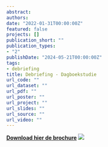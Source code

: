 ```yaml
---
abstract:
authors:
date: "2022-01-31T00:00:00Z"
featured: false
projects: []
publication_short: ""
publication_types:
- "2"
publishDate: "2024-05-21T00:00:00Z"
tags:
- debriefing
title: Debriefing - Dagboekstudie
url_code: ""
url_dataset: ""
url_pdf: ""
url_poster: ""
url_project: ""
url_slides: ""
url_source: ""
url_video: ""
---
```


<a href="/img/debriefing_be_final.pdf" tabindex="-1"><strong>Download hier de brochure</strong></a>
![](/img/merged_debriefing_be_final.jpg)